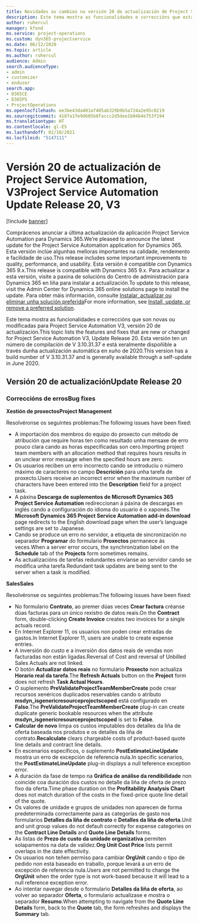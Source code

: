 ```yaml
---
title: Novidades ou cambios na versión 20 de actualización de Project Service Automation, V3
description: Este tema mostra as funcionalidades e correccións que están dispoñibles la versión 20 de actualización de Project Service Automation, V3
author: ruhercul
manager: kfend
ms.service: project-operations
ms.custom: dyn365-projectservice
ms.date: 06/12/2020
ms.topic: article
ms.author: ruhercul
audience: Admin
search.audienceType:
- admin
- customizer
- enduser
search.app:
- D365CE
- D365PS
- ProjectOperations
ms.openlocfilehash: ee3be43da401af405ab329b9b5a724a2e95c0219
ms.sourcegitcommit: 418fa1fe9d605b8faccc2d5dee1b04b4e753f194
ms.translationtype: HT
ms.contentlocale: gl-ES
ms.lasthandoff: 02/10/2021
ms.locfileid: "5147111"
---
```

# <a name="project-service-automation-update-release-20-v3"></a><span data-ttu-id="ff9ee-103">Versión 20 de actualización de Project Service Automation, V3</span><span class="sxs-lookup"><span data-stu-id="ff9ee-103">Project Service Automation Update Release 20, V3</span></span>

[!include [banner](../includes/psa-now-project-operations.md)]

<span data-ttu-id="ff9ee-104">Comprácenos anunciar a última actualización da aplicación Project Service Automation para Dynamics 365.</span><span class="sxs-lookup"><span data-stu-id="ff9ee-104">We’re pleased to announce the latest update for the Project Service Automation application for Dynamics 365.</span></span> <span data-ttu-id="ff9ee-105">Esta versión inclúe algunhas melloras importantes na calidade, rendemento e facilidade de uso.</span><span class="sxs-lookup"><span data-stu-id="ff9ee-105">This release includes some important improvements to quality, performance, and usability.</span></span> <span data-ttu-id="ff9ee-106">Esta versión é compatible con Dynamics 365 9.x.</span><span class="sxs-lookup"><span data-stu-id="ff9ee-106">This release is compatible with Dynamics 365 9.x.</span></span> <span data-ttu-id="ff9ee-107">Para actualizar a esta versión, visite a paxina de solucións do Centro de administración para Dynamics 365 en liña para instalar a actualización.</span><span class="sxs-lookup"><span data-stu-id="ff9ee-107">To update to this release, visit the Admin Center for Dynamics 365 online solutions page to install the update.</span></span> <span data-ttu-id="ff9ee-108">Para obter máis información, consulte [Instalar, actualizar ou eliminar unha solución preferida](https://docs.microsoft.com/power-platform/admin/install-remove-preferred-solution)</span><span class="sxs-lookup"><span data-stu-id="ff9ee-108">For more information, see [Install, update, or remove a preferred solution](https://docs.microsoft.com/power-platform/admin/install-remove-preferred-solution).</span></span>

<span data-ttu-id="ff9ee-109">Este tema mostra as funcionalidades e correccións que son novas ou modificadas para Project Service Automation V3, versión 20 de actualización.</span><span class="sxs-lookup"><span data-stu-id="ff9ee-109">This topic lists the features and fixes that are new or changed for Project Service Automation V3, Update Release 20.</span></span> <span data-ttu-id="ff9ee-110">Esta versión ten un número de compilación de V 3.10.31.37 e está xeralmente dispoñible a través dunha actualización automática en xuño de 2020.</span><span class="sxs-lookup"><span data-stu-id="ff9ee-110">This version has a build number of V 3.10.31.37 and is generally available through a self-update in June 2020.</span></span>

## <a name="update-release-20"></a><span data-ttu-id="ff9ee-111">Versión 20 de actualización</span><span class="sxs-lookup"><span data-stu-id="ff9ee-111">Update Release 20</span></span>

### <a name="bug-fixes"></a><span data-ttu-id="ff9ee-112">Correccións de erros</span><span class="sxs-lookup"><span data-stu-id="ff9ee-112">Bug fixes</span></span>

<span data-ttu-id="ff9ee-113">**Xestión de proxectos**</span><span class="sxs-lookup"><span data-stu-id="ff9ee-113">**Project Management**</span></span>

<span data-ttu-id="ff9ee-114">Resolvéronse os seguintes problemas:</span><span class="sxs-lookup"><span data-stu-id="ff9ee-114">The following issues have been fixed:</span></span>

- <span data-ttu-id="ff9ee-115">A importación dos membros do equipo do proxecto cun método de atribución que require horas ten como resultado unha mensaxe de erro pouco clara cando as horas especificadas son cero.</span><span class="sxs-lookup"><span data-stu-id="ff9ee-115">Importing project team members with an allocation method that requires hours results in an unclear error message when the specified hours are zero.</span></span>
- <span data-ttu-id="ff9ee-116">Os usuarios reciben un erro incorrecto cando se introduciu o número máximo de caracteres no campo **Descrición** para unha tarefa de proxecto.</span><span class="sxs-lookup"><span data-stu-id="ff9ee-116">Users receive an incorrect error when the maximum number of characters have been entered into the **Description** field for a project task.</span></span>
- <span data-ttu-id="ff9ee-117">A páxina **Descarga de suplementos de Microsoft Dynamics 365 Project Service Automation** redireccionan á páxina de descargas en inglés cando a configuración do idioma do usuario é o xaponés.</span><span class="sxs-lookup"><span data-stu-id="ff9ee-117">The **Microsoft Dynamics 365 Project Service Automation add-in download** page redirects to the English download page when the user’s language settings are set to Japanese.</span></span>
- <span data-ttu-id="ff9ee-118">Cando se produce un erro no servidor, a etiqueta de sincronización no separador **Programar** do formulario **Proxectos** permanece ás veces.</span><span class="sxs-lookup"><span data-stu-id="ff9ee-118">When a server error occurs, the synchronization label on the **Schedule** tab of the **Projects** form sometimes remains.</span></span>
- <span data-ttu-id="ff9ee-119">As actualizacións de tarefas redundantes envíanse ao servidor cando se modifica unha tarefa.</span><span class="sxs-lookup"><span data-stu-id="ff9ee-119">Redundant task updates are being sent to the server when a task is modified.</span></span>

<span data-ttu-id="ff9ee-120">**Sales**</span><span class="sxs-lookup"><span data-stu-id="ff9ee-120">**Sales**</span></span>

<span data-ttu-id="ff9ee-121">Resolvéronse os seguintes problemas:</span><span class="sxs-lookup"><span data-stu-id="ff9ee-121">The following issues have been fixed:</span></span>

- <span data-ttu-id="ff9ee-122">No formulario **Contrato**, ao premer dúas veces **Crear factura** créanse dúas facturas para un único rexistro de datos reais.</span><span class="sxs-lookup"><span data-stu-id="ff9ee-122">On the **Contract** form, double-clicking **Create Invoice** creates two invoices for a single actuals record.</span></span>
- <span data-ttu-id="ff9ee-123">En Internet Explorer 11, os usuarios non poden crear entradas de gastos.</span><span class="sxs-lookup"><span data-stu-id="ff9ee-123">In Internet Explorer 11, users are unable to create expense entries.</span></span>
- <span data-ttu-id="ff9ee-124">A inversión do custo e a inversión dos datos reais de vendas non facturadas non están ligadas.</span><span class="sxs-lookup"><span data-stu-id="ff9ee-124">Reversal of Cost and reversal of Unbilled Sales Actuals are not linked.</span></span>
- <span data-ttu-id="ff9ee-125">O botón **Actualizar datos reais** no formulario **Proxecto** non actualiza **Horario real da tarefa**.</span><span class="sxs-lookup"><span data-stu-id="ff9ee-125">The **Refresh Actuals** button on the **Project** form does not refresh **Task Actual Hours**.</span></span>
- <span data-ttu-id="ff9ee-126">O suplemento **PreValidateProjectTeamMemberCreate** pode crear recursos xenéricos duplicados reservables cando o atributo **msdyn_isgenericresourceprojectscoped** está configurado en **Falso**.</span><span class="sxs-lookup"><span data-stu-id="ff9ee-126">The **PreValidateProjectTeamMemberCreate** plug-in can create duplicate generic bookable resources when the attribute **msdyn_isgenericresourceprojectscoped** is set to **False**.</span></span>
- <span data-ttu-id="ff9ee-127">**Calcular de novo** limpa os custos imputables dos detalles da liña de oferta baseada nos produtos e os detalles da liña de contrato.</span><span class="sxs-lookup"><span data-stu-id="ff9ee-127">**Recalculate** clears chargeable costs of product-based quote line details and contract line details.</span></span>
- <span data-ttu-id="ff9ee-128">En escenarios específicos, o suplemento **PostEstimateLineUpdate** mostra un erro de excepción de referencia nula.</span><span class="sxs-lookup"><span data-stu-id="ff9ee-128">In specific scenarios, the **PostEstimateLineUpdate** plug-in displays a null teference exception error.</span></span>
- <span data-ttu-id="ff9ee-129">A duración da fase de tempo na **Gráfica de análise da rendibilidade** non coincide coa duración dos custos no detalle da liña de oferta de prezo fixo da oferta.</span><span class="sxs-lookup"><span data-stu-id="ff9ee-129">Time phase duration on the **Profitability Analysis Chart** does not match duration of the costs in the fixed-price quote line detail of the quote.</span></span>
- <span data-ttu-id="ff9ee-130">Os valores de unidade e grupos de unidades non aparecen de forma predeterminada correctamente para as categorías de gasto nos formularios **Detalles da liña de contrato** e **Detalles da liña de oferta**.</span><span class="sxs-lookup"><span data-stu-id="ff9ee-130">Unit and unit group values do not default correctly for expense categories on the **Contract Line Details** and **Quote Line Details** forms.</span></span>
- <span data-ttu-id="ff9ee-131">As listas de **Prezo de custo da unidade organizativa** permiten solapamentos na data de validez.</span><span class="sxs-lookup"><span data-stu-id="ff9ee-131">**Org Unit Cost Price** lists permit overlaps in the date effectivity.</span></span>
- <span data-ttu-id="ff9ee-132">Os usuarios non teñen permiso para cambiar **OrgUnit** cando o tipo de pedido non está baseado en traballo, porque levará a un erro de excepción de referencia nula.</span><span class="sxs-lookup"><span data-stu-id="ff9ee-132">Users are not permitted to change the **OrgUnit** when the order type is not work-based because it will lead to a null reference exception error.</span></span>
- <span data-ttu-id="ff9ee-133">Ao intentar navegar desde o formulario **Detalles da liña de oferta**, ao volver ao separador **Oferta**, o formulario actualízase e mostra o separador **Resumo**.</span><span class="sxs-lookup"><span data-stu-id="ff9ee-133">When attempting to navigate from the **Quote Line Details** form, back to the **Quote** tab, the form refreshes and displays the **Summary** tab.</span></span>
